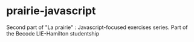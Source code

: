 # prairie-javascript
Second part of "La prairie" : Javascript-focused exercises series. Part of the Becode LIE-Hamilton studentship
